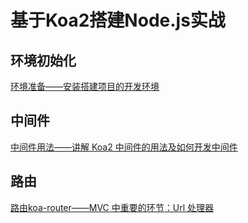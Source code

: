 # 基于Koa2搭建Node.js实战

## 环境初始化

[环境准备——安装搭建项目的开发环境](https://github.com/ikcamp/koa2-tutorial/tree/0-start)

## 中间件

[中间件用法——讲解 Koa2 中间件的用法及如何开发中间件](https://github.com/ikcamp/koa2-tutorial/tree/1-middleware)

## 路由

[路由koa-router——MVC 中重要的环节：Url 处理器](https://github.com/ikcamp/koa2-tutorial/tree/2-koa-router)
